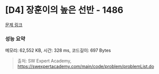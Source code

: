 # [D4] 장훈이의 높은 선반 - 1486 

[문제 링크](https://swexpertacademy.com/main/code/problem/problemDetail.do?contestProbId=AV2b7Yf6ABcBBASw) 

### 성능 요약

메모리: 62,552 KB, 시간: 328 ms, 코드길이: 697 Bytes



> 출처: SW Expert Academy, https://swexpertacademy.com/main/code/problem/problemList.do